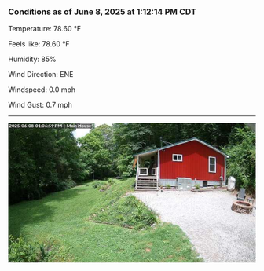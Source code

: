 ### Conditions as of June 8, 2025 at 1:12:14 PM CDT 

Temperature: 78.60 &deg;F

Feels like: 78.60 &deg;F

Humidity: 85%

Wind Direction: ENE

Windspeed: 0.0 mph

Wind Gust: 0.7 mph

---

<img src="./images/latest.jpeg"/>

